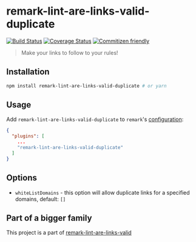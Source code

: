 # remark-lint-are-links-valid-duplicate

[![Build Status](https://travis-ci.org/wemake-services/remark-lint-are-links-valid.svg?branch=master)](https://travis-ci.org/wemake-services/remark-lint-are-links-valid) [![Coverage Status](https://coveralls.io/repos/github/wemake-services/remark-lint-are-links-valid/badge.svg?branch=master)](https://coveralls.io/github/wemake-services/remark-lint-are-links-valid?branch=master) [![Commitizen friendly](https://img.shields.io/badge/commitizen-friendly-brightgreen.svg)](http://commitizen.github.io/cz-cli/)

> Make your links to follow to your rules!


## Installation

```bash
npm install remark-lint-are-links-valid-duplicate # or yarn
```


## Usage

Add `remark-lint-are-links-valid-duplicate` to `remark`'s [configuration](https://github.com/wooorm/remark/tree/master/packages/remark-cli):

```json
{
  "plugins": [
    ...
    "remark-lint-are-links-valid-duplicate"
  ]
}
```


## Options

- `whiteListDomains` - this option will allow duplicate links for a specified domains, default: `[]`


## Part of a bigger family

This project is a part of [remark-lint-are-links-valid](https://github.com/wemake-services/remark-lint-are-links-valid)
